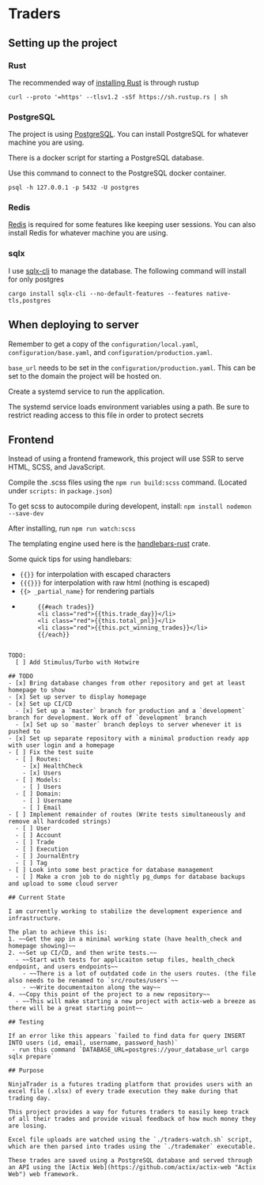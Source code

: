 # Traders

## Setting up the project

### Rust

The recommended way of [installing Rust](https://www.rust-lang.org/tools/install) is through rustup

`curl --proto '=https' --tlsv1.2 -sSf https://sh.rustup.rs | sh`

### PostgreSQL

The project is using [PostgreSQL](https://www.postgresql.org/). You can install PostgreSQL for whatever machine you are using.

There is a docker script for starting a PostgreSQL database.

Use this command to connect to the PostgreSQL docker container.

`psql -h 127.0.0.1 -p 5432 -U postgres`

### Redis

[Redis](https://github.com/redis/redis) is required for some features like keeping user sessions.
You can also install Redis for whatever machine you are using.

### sqlx

I use [sqlx-cli](https://github.com/launchbadge/sqlx/tree/main/sqlx-cli) to manage the database. The following command will install for only postgres

`cargo install sqlx-cli --no-default-features --features native-tls,postgres`

## When deploying to server

Remember to get a copy of the `configuration/local.yaml`, `configuration/base.yaml`, and `configuration/production.yaml`.

`base_url` needs to be set in the `configuration/production.yaml`. This can be set to the domain the project
will be hosted on.

Create a systemd service to run the application.

The systemd service loads environment variables using a path. Be sure to restrict reading access to this file
in order to protect secrets

## Frontend

Instead of using a frontend framework, this project will use SSR to serve HTML, SCSS, and JavaScript.

Compile the .scss files using the `npm run build:scss` command. (Located under `scripts:` in `package.json`)

To get scss to autocompile during developent, install: `npm install nodemon --save-dev`

After installing, run `npm run watch:scss`

The templating engine used here is the [handlebars-rust](https://github.com/sunng87/handlebars-rust) crate.

Some quick tips for using handlebars:
 - `{{}}` for interpolation with escaped characters
 - `{{{}}}` for interpolation with raw html (nothing is escaped)
 - `{{> _partial_name}` for rendering partials
 - ```
        {{#each trades}}
        <li class="red">{{this.trade_day}}</li>
        <li class="red">{{this.total_pnl}}</li>
        <li class="red">{{this.pct_winning_trades}}</li>
        {{/each}}
```

TODO:
  [ ] Add Stimulus/Turbo with Hotwire

## TODO
- [x] Bring database changes from other repository and get at least homepage to show
- [x] Set up server to display homepage
- [x] Set up CI/CD
  - [x] Set up a `master` branch for production and a `development` branch for development. Work off of `development` branch
  - [x] Set up so `master` branch deploys to server whenever it is pushed to
- [x] Set up separate repository with a minimal production ready app with user login and a homepage
- [ ] Fix the test suite
  - [ ] Routes:
    - [x] HealthCheck
    - [x] Users
  - [ ] Models:
    - [ ] Users
  - [ ] Domain:
    - [ ] Username
    - [ ] Email
- [ ] Implement remainder of routes (Write tests simultaneously and remove all hardcoded strings)
  - [ ] User
  - [ ] Account
  - [ ] Trade
  - [ ] Execution
  - [ ] JournalEntry
  - [ ] Tag
- [ ] Look into some best practice for database management
  - [ ] Make a cron job to do nightly pg_dumps for database backups and upload to some cloud server

## Current State

I am currently working to stabilize the development experience and infrastructure.

The plan to achieve this is:
1. ~~Get the app in a minimal working state (have health_check and homepage showing)~~
2. ~~Set up CI/CD, and then write tests.~~
  - ~~Start with tests for applicaiton setup files, health_check endpoint, and users endpoints~~
    - ~~There is a lot of outdated code in the users routes. (the file also needs to be renamed to `src/routes/users`~~
    - ~~Write documentaiton along the way~~
4. ~~Copy this point of the project to a new repository~~
  - ~~This will make starting a new project with actix-web a breeze as there will be a great starting point~~

## Testing

If an error like this appears `failed to find data for query INSERT INTO users (id, email, username, password_hash)`
 - run this command `DATABASE_URL=postgres://your_database_url cargo sqlx prepare`

## Purpose

NinjaTrader is a futures trading platform that provides users with an excel file (.xlsx) of every trade execution they make during that trading day.

This project provides a way for futures traders to easily keep track of all their trades and provide visual feedback of how much money they are losing.

Excel file uploads are watched using the `./traders-watch.sh` script, which are then parsed into trades using the `./trademaker` executable.

These trades are saved using a PostgreSQL database and served through an API using the [Actix Web](https://github.com/actix/actix-web "Actix Web") web framework.

